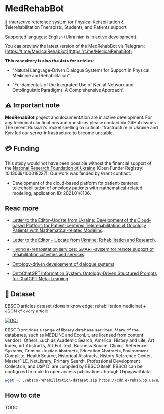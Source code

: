# MedRehabBot

🤖 Interactive reference system for Physical Rehabilitation &amp; Telerehabilitation Therapists, Students, and Patients support

Supported languges: English (Ukrainian is in active development).

You can preview the latest version of the MedRehabBot via Telegram: [https://t.me/MedicalRehabBot](https://t.me/MedicalRehabBot)

**This repository is also the data for articles:**

- "Natural Language-Driven Dialogue Systems for Support in Physical Medicine and Rehabilitation".

- "Fundamentals of the Integrated Use of Neural Network and Ontolinguistic Paradigms: A Comprehensive Approach".

## ⚠ Important note

**MedRehabBot** project and documentation are in active development. For any technical clarifications and questions please contact via GitHub Issues. The recent Russian's rocket shelling on critical infrastructure in Ukraine and Kyiv led our server infrastructure to become unstable.

## 💳 Funding

This study would not have been possible without the financial support of the [National Research Foundation of Ukraine](https://nrfu.org.ua/) (Open Funder Registry: 10.13039/100018227). Our work was funded by Grant contract:

- Development of the cloud-based platform for patient-centered telerehabilitation of oncology patients with mathematical-related modeling, application ID: 2021.01/0136.

## Read more

- [Letter to the Editor–Update from Ukraine: Development of the Cloud-based Platform for Patient-centered Telerehabilitation of Oncology Patients with Mathematical-related Modeling](https://doi.org/10.5195/ijt.2023.6562).

- [Letter to the Editor – Update from Ukraine: Rehabilitation and Research](https://doi.org/10.5195/ijt.2022.6535).

- [Hybrid e-rehabilitation services: SMART-system for remote support of rehabilitation activities and services](https://doi.org/10.5195/ijt.2022.6480).

- [Ontology-driven development of dialogue systems](https://doi.org/10.18489/sacj.v35i1.1233).

- [OntoChatGPT Information System: Ontology-Driven Structured Prompts for ChatGPT Meta-Learning](https://doi.org/10.47839/ijc.22.2.3086).

## 📕 Dataset

EBSCO articles dataset (domain knowledge: rehabilitation medicine) + JSON of every article

[![DOI](https://zenodo.org/badge/DOI/10.5281/zenodo.8308214.svg)](https://doi.org/10.5281/zenodo.8308214)

EBSCO provides a range of library database services. Many of the databases, such as MEDLINE and EconLit, are licensed from content vendors. Others, such as Academic Search, America: History and Life, Art Index, Art Abstracts, Art Full Text, Business Source, Clinical Reference Systems, Criminal Justice Abstracts, Education Abstracts, Environment Complete, Health Source, Historical Abstracts, History Reference Center, MasterFILE, NetLibrary, Primary Search, Professional Development Collection, and USP DI are compiled by EBSCO itself. EBSCO can be configured to route to open access publications through Unpaywall data.

```bash
wget -O ./ebsco-rehabilitation-dataset.zip https://cdn.e-rehab.pp.ua/u/ebsco-rehabilitation-dataset.zip
```

## How to cite

TODO
